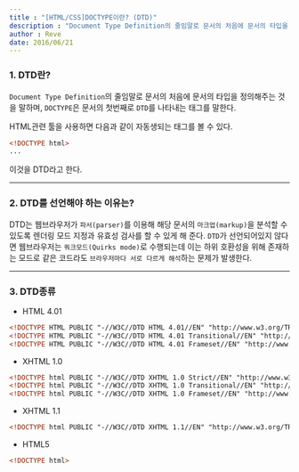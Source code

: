```yaml
---
title : "[HTML/CSS]DOCTYPE이란? (DTD)"
description : "Document Type Definition의 줄임말로 문서의 처음에 문서의 타입을 정의해주는 것을 말하며, DOCTYPE은 문서의 첫번째로 DTD를 나타내는 태그를 말한다."
author : Reve
date: 2016/06/21
---
```


### 1. DTD란?

`Document Type Definition`의 줄임말로 문서의 처음에 문서의 타입을 정의해주는 것을 말하며, `DOCTYPE`은 문서의 첫번째로 `DTD`를 나타내는 태그를 말한다.

HTML관련 툴을 사용하면 다음과 같이 자동생되는 태그를 볼 수 있다.

```html
<!DOCTYPE html>
...
```

이것을 DTD라고 한다.

---

### 2. DTD를 선언해야 하는 이유는?

DTD는 웹브라우저가 `파서(parser)`를 이용해 해당 문서의 `마크업(markup)`을 분석할 수 있도록 렌더링 모드 지정과 유효성 검사를 할 수 있게 해 준다. `DTD`가 선언되어있지 않다면 웹브라우저는 `쿼크모드(Quirks mode)`로 수행되는데 이는 하위 호환성을 위해 존재하는 모드로 같은 코드라도 `브라우저마다 서로 다르게 해석`하는 문제가 발생한다.

---

### 3. DTD종류

- HTML 4.01

```html
<!DOCTYPE HTML PUBLIC "-//W3C//DTD HTML 4.01//EN" "http://www.w3.org/TR/html4/strict.dtd">
<!DOCTYPE HTML PUBLIC "-//W3C//DTD HTML 4.01 Transitional//EN" "http://www.w3.org/TR/html4/loose.dtd">
<!DOCTYPE HTML PUBLIC "-//W3C//DTD HTML 4.01 Frameset//EN" "http://www.w3.org/TR/html4/frameset.dtd">
```

- XHTML 1.0

```html
<!DOCTYPE html PUBLIC "-//W3C//DTD XHTML 1.0 Strict//EN" "http://www.w3.org/TR/xhtml1/DTD/xhtml1-strict.dtd">
<!DOCTYPE html PUBLIC "-//W3C//DTD XHTML 1.0 Transitional//EN" "http://www.w3.org/TR/xhtml1/DTD/xhtml1-transitional.dtd">
<!DOCTYPE html PUBLIC "-//W3C//DTD XHTML 1.0 Frameset//EN" "http://www.w3.org/TR/xhtml1/DTD/xhtml1-frameset.dtd">
```

- XHTML 1.1

```html
<!DOCTYPE html PUBLIC "-//W3C//DTD XHTML 1.1//EN" "http://www.w3.org/TR/xhtml11/DTD/xhtml11.dtd">
```

- HTML5

```html
<!DOCTYPE html>
```
